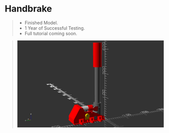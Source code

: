 # Handbrake

> - Finished Model.
> - 1 Year of Successful Testing.
> - Full tutorial coming soon.

> ![Image of Yaktocat](https://raw.githubusercontent.com/vincentwimmer/OpenSCAD-Bits-and-Bytes/main/Sim-Racing/Handbrake/Handbrake.PNG)
